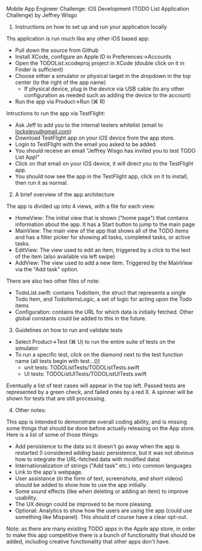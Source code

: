 
Mobile App Engineer Challenge: iOS Development
(TODO List Application Challenge)
by Jeffrey Wisgo


1) Instructions on how to set up and run your application locally

Ths application is run much like any other iOS based app:
- Pull down the source from Github
- Install XCode, configure an Apple ID in Preferences->Accounts
- Open the TODOList.xcodeproj project in XCode (double click on it in Finder is sufficient)
- Choose either a simulator or physical target in the dropdown in the top center (to the right of the app name)
  - If physical device, plug in the device via USB cable (to any other configuration as needed such as adding the device to the account)
- Run the app via Product->Run (⌘ R)

Intructions to run the app via TestFlight:
- Ask Jeff to add you to the internal testers whitelist (email to locksleyu@gmail.com)
- Download TestFlight app on your iOS device from the app store. 
- Login to TestFlight with the email you asked to be added.
- You should receive an email "Jeffrey Wisgo has invited you to test TODO List App!"
- Click on that email on your iOS device, it will direct you to the TestFlight app.
- You should now see the app in the TestFlight app, click on it to install, then run it as normal.

2) A brief overview of the app architecture

The app is divided up into 4 views, with a file for each view:
- HomeView: The initial view that is shown ("home page") that contains information about the app. It has a Start button to jump to the main page
- MainView: The main view of the app that shows all of the TODO items and has a filter picker for showing all tasks, completed tasks, or active tasks. 
- EditView: The view used to edit an item, triggered by a click to the text of the item (also available via left swipe)
- AddView: The view used to add a new item. Triggered by the MainView via the "Add task" option.

There are also two other files of note:

- TodoList.swift: contains TodoItem, the struct that represents a single Todo Item, and TodoItemsLogic, a set of logic for acting upon the Todo items
- Configuration: contains the URL for which data is initially fetched. Other global constants could be added to this in the future.

3) Guidelines on how to run and validate tests

- Select Product->Test (⌘ U) to run the entire suite of tests on the simulator
- To run a specific test, click on the diamond next to the test function name (all tests begin with test...())
  - unit tests: TODOListTests/TODOListTests.swift
  - UI tests: TODOListUITests/TODOListUITests.swift
  
Eventually a list of test cases will appear in the top left. Passed tests are represented by a green check, and failed ones by a red X. A spinner will be shown for tests that are still processing.


4) Other notes:

This app is intended to demonstrate overall coding ability, and is missing some things that should be done before actually releasing on the App store. Here is a list of some of those things:

- Add persistence to the data so it doesn't go away when the app is restarted
  (I considered adding basic persistence, but it was not obvious how to integrate the URL-fetched data with modified data)
- Internationalization of strings ("Add task" etc.) into common languages
- Link to the app's webpage.
- User assistance (in the form of text, screenshots, and short videos) should be added to show how to use the app initially.
- Some sound effects (like when deleting or adding an item) to improve usability.
- The UX design could be improved to be more pleasing.
- Optional: Analytics to show how the users are using the app (could use something like Mixpanel). This should of course have a clear opt-out.

Note: as there are many existing TODO apps in the Apple app store, in order to make this app competitive there is a bunch of functionality that should be added, including creative functionality that other apps don't have.

